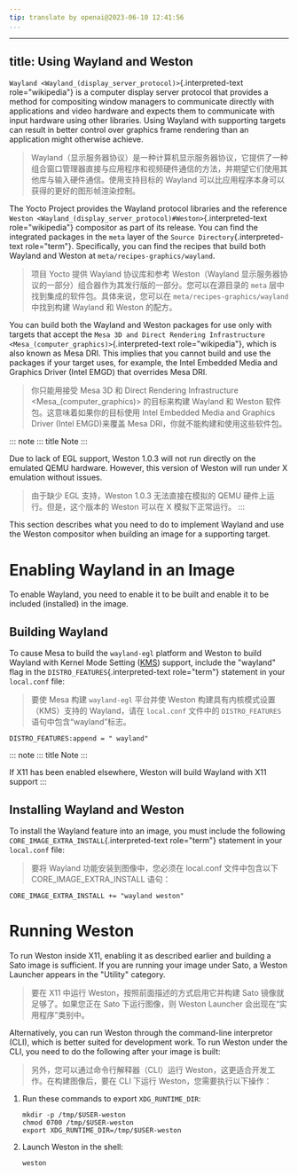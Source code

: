 ```yaml
---
tip: translate by openai@2023-06-10 12:41:56
...
```

---
title: Using Wayland and Weston
-------------------------------

`Wayland <Wayland_(display_server_protocol)>`{.interpreted-text role="wikipedia"} is a computer display server protocol that provides a method for compositing window managers to communicate directly with applications and video hardware and expects them to communicate with input hardware using other libraries. Using Wayland with supporting targets can result in better control over graphics frame rendering than an application might otherwise achieve.

> Wayland（显示服务器协议）是一种计算机显示服务器协议，它提供了一种组合窗口管理器直接与应用程序和视频硬件通信的方法，并期望它们使用其他库与输入硬件通信。使用支持目标的 Wayland 可以比应用程序本身可以获得的更好的图形帧渲染控制。

The Yocto Project provides the Wayland protocol libraries and the reference `Weston <Wayland_(display_server_protocol)#Weston>`{.interpreted-text role="wikipedia"} compositor as part of its release. You can find the integrated packages in the `meta` layer of the `Source Directory`{.interpreted-text role="term"}. Specifically, you can find the recipes that build both Wayland and Weston at `meta/recipes-graphics/wayland`.

> 项目 Yocto 提供 Wayland 协议库和参考 Weston（Wayland 显示服务器协议的一部分）组合器作为其发行版的一部分。您可以在源目录的 `meta` 层中找到集成的软件包。具体来说，您可以在 `meta/recipes-graphics/wayland` 中找到构建 Wayland 和 Weston 的配方。

You can build both the Wayland and Weston packages for use only with targets that accept the `Mesa 3D and Direct Rendering Infrastructure <Mesa_(computer_graphics)>`{.interpreted-text role="wikipedia"}, which is also known as Mesa DRI. This implies that you cannot build and use the packages if your target uses, for example, the Intel Embedded Media and Graphics Driver (Intel EMGD) that overrides Mesa DRI.

> 你只能用接受 Mesa 3D 和 Direct Rendering Infrastructure <Mesa_(computer_graphics)> 的目标来构建 Wayland 和 Weston 软件包。这意味着如果你的目标使用 Intel Embedded Media and Graphics Driver (Intel EMGD)来覆盖 Mesa DRI，你就不能构建和使用这些软件包。

::: note
::: title
Note
:::

Due to lack of EGL support, Weston 1.0.3 will not run directly on the emulated QEMU hardware. However, this version of Weston will run under X emulation without issues.

> 由于缺少 EGL 支持，Weston 1.0.3 无法直接在模拟的 QEMU 硬件上运行。但是，这个版本的 Weston 可以在 X 模拟下正常运行。
> :::

This section describes what you need to do to implement Wayland and use the Weston compositor when building an image for a supporting target.

# Enabling Wayland in an Image

To enable Wayland, you need to enable it to be built and enable it to be included (installed) in the image.

## Building Wayland

To cause Mesa to build the `wayland-egl` platform and Weston to build Wayland with Kernel Mode Setting ([KMS](https://wiki.archlinux.org/index.php/Kernel_Mode_Setting)) support, include the \"wayland\" flag in the `DISTRO_FEATURES`{.interpreted-text role="term"} statement in your `local.conf` file:

> 要使 Mesa 构建 `wayland-egl` 平台并使 Weston 构建具有内核模式设置（KMS）支持的 Wayland，请在 `local.conf` 文件中的 `DISTRO_FEATURES` 语句中包含“wayland”标志。

```
DISTRO_FEATURES:append = " wayland"
```

::: note
::: title
Note
:::

If X11 has been enabled elsewhere, Weston will build Wayland with X11 support
:::

## Installing Wayland and Weston

To install the Wayland feature into an image, you must include the following `CORE_IMAGE_EXTRA_INSTALL`{.interpreted-text role="term"} statement in your `local.conf` file:

> 要将 Wayland 功能安装到图像中，您必须在 local.conf 文件中包含以下 CORE_IMAGE_EXTRA_INSTALL 语句：

```
CORE_IMAGE_EXTRA_INSTALL += "wayland weston"
```

# Running Weston

To run Weston inside X11, enabling it as described earlier and building a Sato image is sufficient. If you are running your image under Sato, a Weston Launcher appears in the \"Utility\" category.

> 要在 X11 中运行 Weston，按照前面描述的方式启用它并构建 Sato 镜像就足够了。如果您正在 Sato 下运行图像，则 Weston Launcher 会出现在“实用程序”类别中。

Alternatively, you can run Weston through the command-line interpretor (CLI), which is better suited for development work. To run Weston under the CLI, you need to do the following after your image is built:

> 另外，您可以通过命令行解释器（CLI）运行 Weston，这更适合开发工作。在构建图像后，要在 CLI 下运行 Weston，您需要执行以下操作：

1. Run these commands to export `XDG_RUNTIME_DIR`:

   ```
   mkdir -p /tmp/$USER-weston
   chmod 0700 /tmp/$USER-weston
   export XDG_RUNTIME_DIR=/tmp/$USER-weston
   ```
2. Launch Weston in the shell:

   ```
   weston
   ```
